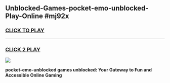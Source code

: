 
## Unblocked-Games-pocket-emo-unblocked-Play-Online #mj92x
<h3>
<a href="https://news.freeplayer.one?title=pocket-emo-unblocked&ref=3">CLICK TO PLAY</a></h3>
<hr>

<h3>
<a href="https://news.freeplayer.one?title=pocket-emo-unblocked&ref=3">CLICK 2 PLAY</a>
  
</h3>

<a href="https://news.freeplayer.one?title=pocket-emo-unblocked&ref=3"><img src="https://clearcache.store/games.png"></a>


**pocket-emo-unblocked games unblocked: Your Gateway to Fun and Accessible Online Gaming**
